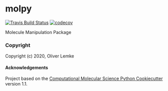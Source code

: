 molpy
==============================
[//]: # (Badges)
[![Travis Build Status](https://travis-ci.com/REPLACE_WITH_OWNER_ACCOUNT/molpy.svg?branch=master)](https://travis-ci.com/REPLACE_WITH_OWNER_ACCOUNT/molpy)
[![codecov](https://codecov.io/gh/REPLACE_WITH_OWNER_ACCOUNT/molpy/branch/master/graph/badge.svg)](https://codecov.io/gh/REPLACE_WITH_OWNER_ACCOUNT/molpy/branch/master)

Molecule Manipulation Package

### Copyright

Copyright (c) 2020, Oliver Lemke



#### Acknowledgements
 
Project based on the 
[Computational Molecular Science Python Cookiecutter](https://github.com/molssi/cookiecutter-cms) version 1.1.
